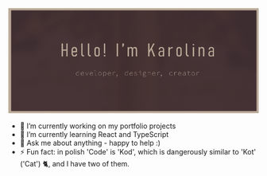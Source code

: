 <img src="github_hello.png">

- 🔭 I’m currently working on my portfolio projects
- 🌱 I’m currently learning React and TypeScript
- 💬 Ask me about anything - happy to help :)
- ⚡ Fun fact: in polish 'Code' is 'Kod', which is dangerously similar to 'Kot' ('Cat') 🐈, and I have two of them.

